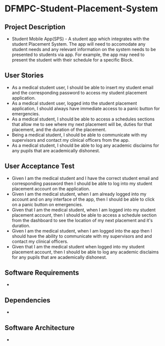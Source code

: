 # DFMPC-Student-Placement-System

## Project Description
- Student Mobile App(SPS) - A student app which integrates with the student Placement System. The app will need to accomodate any student needs and any relevant information on the system needs to be presented to students via app. For example, the app may need to present the student with their schedule for a specific Block.

## User Stories 
- As a medical student user, I should be able to insert my student email and the corresponding password to access my student placement application.
- As a medical student user, logged into the student placement application, I should always have immediate access to a panic button for emergencies.
- As a medical student, I should be able to access a schedules sections that allow me to see where my next placement will be, duties for that placement, and the duration of the placement.
- Being a medical student, I should be able to communicate with my supervisors and contact my clinical officers from the app.
- As a medical student, I should be able to log any academic disclaims for any pupils that are academically dishonest.

## User Acceptance Test
- Given I am the medical student and I have the correct student email and corresponding password then I should be able to log into my student placement account on the application.
- Given I am the medical student, when I am already logged into my account and on any interface of the app, then I should be able to click on a panic button on emergencies.
-  Given that I am the medical student, when I am logged into my student placement account, then I should be able to access a schedule section from the dashboard to see the location of my next placement and it's duration. 
-  Given I am the medical student, when I am logged into the app then I should have the ability to communicate with my supervisors and and contact my clinical officers.
-  Given that I am the medical student when  logged into my student placement account, then I should be able to log any academic disclaims for any pupils that are academically dishonest.


## Software Requirements
-

## Dependencies 
-

## Software Architecture 
-

